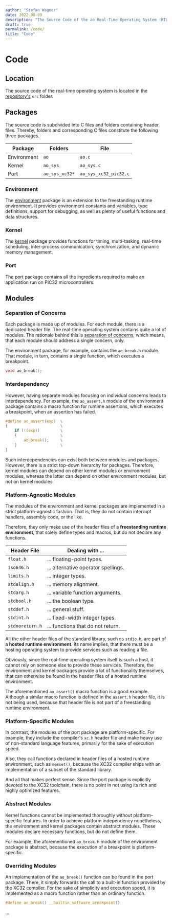```yaml
---
author: "Stefan Wagner"
date: 2022-08-09
description: "The Source Code of the ao Real-Time Operating System (RTOS)."
draft: true
permalink: /code/
title: "Code"
---
```


# Code

## Location

The source code of the real-time operating system is located in the [repository's](https://github.com/tinko26/ao) `src` folder.

## Packages

The source code is subdivided into C files and folders containing header files. Thereby, folders and corresponding C files constitute the following three packages.

| Package     | Folders        | File                  |
|-------------|----------------|-----------------------|
| Environment | `ao`           | `ao.c`                |
| Kernel      | `ao_sys`       | `ao_sys.c`            |
| Port        | `ao_sys_xc32*` | `ao_sys_xc32_pic32.c` |

### Environment

The [environment](../environment/index.md) package is an extension to the freestanding runtime environment. It provides environment constants and variables, type definitions, support for debugging, as well as plenty of useful functions and data structures.

### Kernel

The [kernel](../kernel/index.md) package provides functions for timing, multi-tasking, real-time scheduling, inter-process communication, synchronization, and dynamic memory management.

### Port

The [port](../port/index.md) package contains all the ingredients required to make an application run on PIC32 microcontrollers.

## Modules

### Separation of Concerns

Each package is made up of modules. For each module, there is a dedicated header file. The real-time operating system contains quite a lot of modules. The rationale behind this is [separation of concerns](https://en.wikipedia.org/wiki/Separation_of_concerns), which means, that each module should address a single concern, only.

The environment package, for example, contains the `ao_break.h` module. That module, in turn, contains a single function, which executes a breakpoint.

```c
void ao_break();
```

### Interdependency

However, having separate modules focusing on individual concerns leads to interdependency. For example, the `ao_assert.h` module of the environment package contains a macro function for runtime assertions, which executes a breakpoint, when an assertion has failed.

```c
#define ao_assert(exp)  \
{                       \
    if (!(exp))         \
    {                   \
        ao_break();     \
    }                   \
}
```

Such interdependencies can exist both between modules and packages. However, there is a strict top-down hierarchy for packages. Therefore, kernel modules can depend on other kernel modules or environment modules, whereas the latter can depend on other environment modules, but not on kernel modules.

### Platform-Agnostic Modules

The modules of the environment and kernel packages are implemented in a strict platform-agnostic fashion. That is, they do not contain interrupt handlers, assembly code, or the like.

Therefore, they only make use of the header files of a **freestanding runtime environment**, that solely define types and macros, but do not declare any functions.

| Header File     | Dealing with ...                    |
|-----------------|-------------------------------------|
| `float.h`       | ... floating-point types.           |
| `iso646.h`      | ... alternative operator spellings. |
| `limits.h`      | ... integer types.                  |
| `stdalign.h`    | ... memory alignment.               |
| `stdarg.h`      | ... variable function arguments.    |
| `stdbool.h`     | ... the boolean type.               |
| `stddef.h`      | ... general stuff.                  |
| `stdint.h`      | ... fixed-width integer types.      |
| `stdnoreturn.h` | ... functions that do not return.   |

All the other header files of the standard library, such as `stdio.h`, are part of a **hosted runtime environment**. Its name implies, that there must be a hosting operating system to provide services such as reading a file.

Obviously, since the real-time operating system itself is such a host, it cannot rely on someone else to provide these services. Therefore, the environment and kernel packages provide a lot of functionality themselves, that can otherwise be found in the header files of a hosted runtime environment.

The aforementioned `ao_assert()` macro function is a good example. Although a similar macro function is defined in the `assert.h` header file, it is not being used, because that header file is not part of a freestanding runtime environment. 

### Platform-Specific Modules

In contrast, the modules of the port package are platform-specific. For example, they include the compiler's `xc.h` header file and make heavy use of non-standard language features, primarily for the sake of execution speed. 

Also, they call functions declared in header files of a hosted runtime environment, such as `memset()`, because the XC32 compiler ships with an implementation of a subset of the standard library. 

And all that makes perfect sense. Since the port package is explicitly devoted to the XC32 toolchain, there is no point in not using its rich and highly optimized features.

### Abstract Modules

Kernel functions cannot be implemented thoroughly without platform-specific features. In order to achieve platform independency nonetheless, the environment and kernel packages contain abstract modules. These modules declare necessary functions, but do not define them.

For example, the aforementioned `ao_break.h` module of the environment package is abstract, because the execution of a breakpoint is platform-specific.

### Overriding Modules

An implementation of the `ao_break()` function can be found in the port package. There, it simply forwards the call to a built-in function provided by the XC32 compiler. For the sake of simplicity and execution speed, it is implemented as a macro function rather than an ordinary function.

```c
#define ao_break() __builtin_software_breakpoint()
```

...

